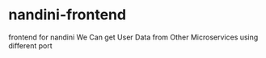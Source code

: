 # nandini-frontend
frontend for nandini
We Can get User Data from Other Microservices using different port
